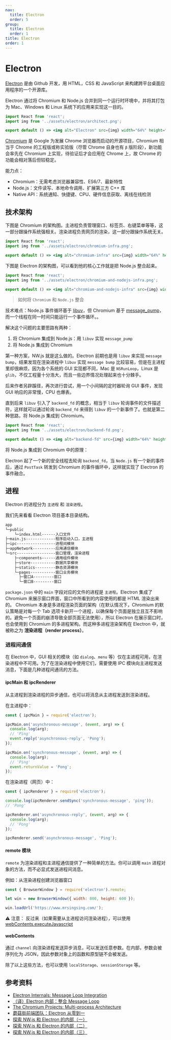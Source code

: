 ```yaml
---
nav:
  title: Electron
  order: 5
group:
  title: Electron
  order: 1
title: Electron
order: 1
---
```


# Electron

[Electron](https://github.com/electron/electron) 是由 Github 开发，用 HTML，CSS 和 JavaScript 来构建跨平台桌面应用程序的一个开源库。

Electron 通过将 Chromium 和 Node.js 合并到同一个运行时环境中，并将其打包为 Mac、Windows 和 Linux 系统下的应用来实现这一目的。

```jsx | inline
import React from 'react';
import img from '../assets/electron/architect.png';

export default () => <img alt="Electron" src={img} width="64%" height="64%" />;
```

[Chromium](https://github.com/chromium/chromium) 是 Google 为发展 Chrome 浏览器而启动的开源项目，Chromium 相当于 Chrome 的工程版或称实验版（尽管 Chrome 自身也有 `β` 版阶段），新功能会率先在 Chromium 上实现，待验证后才会应用在 Chrome 上，故 Chrome 的功能会相对落后但较稳定。

能力点：

- Chromium：无需考虑浏览器兼容性、ES6/7、最新特性
- Node.js：文件读写、本地命令调用、扩展第三方 C++ 库
- Native API：系统通知、快捷键、CPU、硬件信息获取、离线在线检测

## 技术架构

下图是 Chromium 的架构图。主进程负责管理窗口、标签页、右键菜单等等，这一部分跟操作系统强相关。渲染进程负责网页的渲染，这一部分跟操作系统无关。

```jsx | inline
import React from 'react';
import img from '../assets/electron/chromium-infra.png';

export default () => <img alt="chromium-infra" src={img} width="64%" height="64%" />;
```

下图是 Electron 的架构图，可以看到他的核心工作就是把 Node.js 整合起来。

```jsx | inline
import React from 'react';
import img from '../assets/electron/chromium-and-nodejs-infra.png';

export default () => <img alt="chromium-and-nodejs-infra" src={img} width="64%" height="64%" />;
```

> 如何将 `Chromium` 和 `Node.js` 整合

技术难点：Node.js 事件循环基于 [libuv](https://github.com/libuv/libuv)，但 Chromium 基于 [message_pump](https://chromium.googlesource.com/chromium/chromium/+/refs/heads/main/base/message_pump.h)，而一个线程在同一时间只能运行一个事件循环。。

解决这个问题的主要思路有两种：

1. 将 Chromium 集成到 Node.js：用 `libuv` 实现 `message_pump`
2. 将 Node.js 集成到 Chromium

第一种方案，NW.js 就是这么做的。Electron 前期也是用 `libuv` 来实现 `message bump`，结果发现在渲染进程中 `libuv` 实现 `message bump` 比较容易，但是在主进程里却很麻烦，因为各个系统的 GUI 实现都不同，Mac 是 `NSRunLoop`，Linux 是 `glib`，不仅工程量十分浩大，而且一些边界情况处理起来也十分棘手。

后来作者另辟蹊径，再次进行尝试，用一个小间隔的定时器轮询 GUI 事件，发现 GUI 响应的非常慢，CPU 也爆表。

直到后来 `libuv` 引入了 `backend_fd` 的概念，相当于 `libuv` 轮询事件的文件描述符，这样就可以通过轮询 `backend_fd` 来得到 `libuv` 的一个新事件了。也就是第二种思路，将 Node.js 集成到 Chromium。

```jsx | inline
import React from 'react';
import img from '../assets/electron/backend-fd.png';

export default () => <img alt="backend-fd" src={img} width="64%" height="64%" />;
```

将 Node.js 集成到 Chromium 中的原理：

Electron 起了一个新的安全线程去轮询 `backend_fd`，当 `Node.js` 有一个新的事件后，通过 `PostTask` 转发到 Chromium 的事件循环中，这样就实现了 Electron 的事件融合。

## 进程

Electron 的进程分为 `主进程` 和 `渲染进程`。

我们先来看看 Electron 项目基本目录结构。

```bash
app
└─public
    └─index.html------入口文件
├─main.js-------------程序启动入口，主进程
├─ipc-----------------进程间模块
├─appNetwork----------应用通信模块
└─src-----------------窗口管理，渲染进程
    ├─components------通用组件模块
    ├─store-----------数据共享模块
    ├─statics---------静态资源模块
    └─pages-----------窗口业务模块
      ├─窗口A---------窗口
      └─窗口B---------窗口
```

`package.json` 中的 `main` 字段对应的文件的进程是 `主进程`。Electron 集成了 Chromium 来展示窗口界面，窗口中所看到的内容使用的都是 HTML 渲染出来的。 Chromium 本身是多进程渲染页面的架构（在默认情况下，Chromium 的默认策略是对每一个 Tab 选项卡新开一个进程，以确保每个页面是独立且互不影响的。避免一个页面的崩溃导致全部页面无法使用），所以 Electron 在展示窗口时，也会使用到 Chromium 的多进程架构。而这种多进程渲染架构在 Electron 中，就被称之为 **渲染进程（render process）**。

### 进程间通信

在 Electron 中，GUI 相关的模块（如 `dialog`、`menu` 等）仅在主进程可用，在渲染进程中不可用。为了在渲染进程中使用它们，需要使用 IPC 模块向主进程发送消息，下面是几种进程间通讯的方法。

#### ipcMain 和 ipcRenderer

从主进程到渲染进程的异步通信，也可以将消息从主进程发送到渲染进程。

在主进程中：

```js
const { ipcMain } = require('electron');

ipcMain.on('asynchronous-message', (event, arg) => {
  console.log(arg);
  // 'Ping'
  event.reply('asynchronous-reply', 'Pong');
});

ipcMain.on('synchronous-message', (event, arg) => {
  console.log(arg);
  // 'Ping'
  event.returnValue = 'Pong';
});
```

在渲染进程（网页）中：

```js
const { ipcRenderer } = require('electron');

console.log(ipcRenderer.sendSync('synchronous-message', 'ping'));
// 'Pong'

ipcRenderer.on('asynchronous-reply', (event, arg) => {
  console.log(arg);
  // 'Pong'
});

ipcRenderer.send('asynchronous-message', 'Ping');
```

#### remote 模块

`remote` 为渲染进程和主进程通信提供了一种简单的方法。你可以调用 `main` 进程对象的方法，而不必显式发送进程间消息。

例如：从渲染进程创建浏览器窗口

```js
const { BrowserWindow } = require('electron').remote;

let win = new BrowserWindow({ width: 800, height: 600 });

win.loadUrl('https://www.mrsingsing.com/');
```

⚠️ 注意： 反过来（如果需要从主进程访问渲染进程），可以使用 [webContents.executeJavascript](https://electronjs.org/docs/api/web-contents#contentsexecutejavascriptcode-usergesture-callback)

#### webContents

通过 `channel` 向渲染进程发送异步消息，可以发送任意参数。在内部，参数会被序列化为 JSON，因此参数对象上的函数和原型链不会被发送。

除了以上这些方法，也可以使用 `localStorage`、`sessionStorage` 等。

## 参考资料

- [Electron Internals: Message Loop Integration](https://www.electronjs.org/blog/electron-internals-node-integration)
- [（译）Electron 内部：整合 Message Loop](https://zhuanlan.zhihu.com/p/34544004)
- [The Chromium Projects: Multi-process Architecture](http://dev.chromium.org/developers/design-documents/multi-process-architecture)
- [蘑菇街前端团队：Electron 从零到一](https://juejin.im/post/6844903974894567432)
- [探索 NW.js 和 Electron 的内部（一）](https://zhuanlan.zhihu.com/p/34276309)
- [探索 NW.js 和 Electron 的内部（二）](https://zhuanlan.zhihu.com/p/34336363)
- [探索 NW.js 和 Electron 的内部（三）](https://zhuanlan.zhihu.com/p/34404999)
